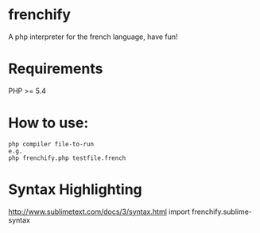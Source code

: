 # frenchify
A php interpreter for the french language, have fun!

# Requirements
PHP >= 5.4

# How to use:
    php compiler file-to-run
    e.g.
    php frenchify.php testfile.french

# Syntax Highlighting
http://www.sublimetext.com/docs/3/syntax.html
import frenchify.sublime-syntax
